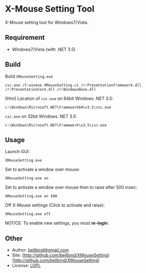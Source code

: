 # X-Mouse Setting Tool

X-Mouse setting tool for Windows7/Vista.

## Requirement

- Windows7/Vista (with .NET 3.5)

## Build

Build `XMouseSetting.exe`

    csc.exe /t:winexe XMouseSetting.cs /r:PresentationFramework.dll /r:PresentationCore.dll /r:WindowsBase.dll

[Hint] Location of `csc.exe` on 64bit Windows .NET 3.5:

    c:\Windows\Microsoft.NET\Framework64\v3.5\csc.exe

`csc.exe` on 32bit Windows .NET 3.5:

    c:\Windows\Microsoft.NET\Framework\v3.5\csc.exe

## Usage

Launch GUI:

    XMouseSetting.exe

Set to activate a window over mouse:

    XMouseSetting.exe on

Set to activate a window over mouse then to raise after 500 msec:

    XMouseSetting.exe on 500

Off X-Mouse settings (Click to activate and raise):

    XMouseSetting.exe off

NOTICE: To enable new settings, you must **re-login**.

## Other

- Author: bellbind@gmail.com
- Site: [http://github.com/bellbind/XMouseSetting][http://github.com/bellbind/XMouseSetting]
- License: [LGPL](http://www.opensource.org/licenses/lgpl-3.0.html)

